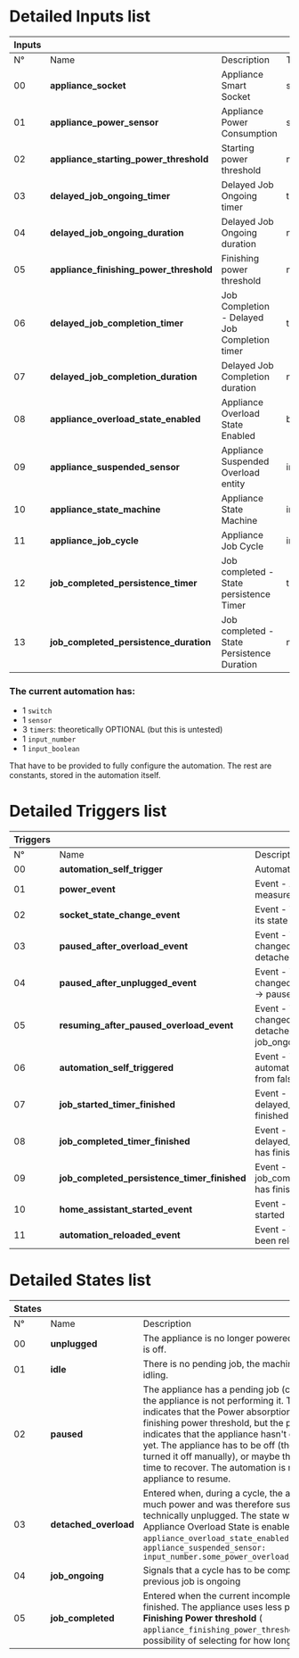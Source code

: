 # Detailed Inputs list

| Inputs | | | | | |
| ------ | --- | ---- | -- | -- | -- |
| N°     | Name | Description | Type | Helper? | Optional / Required |
| 00     | **appliance\_socket** | Appliance Smart Socket | switch. | True | *REQUIRED |
| 01     | **appliance\_power\_sensor** | Appliance Power Consumption | sensor. | True | *REQUIRED |
| 02     | **appliance\_starting\_power\_threshold** | Starting power threshold | number | False | *REQUIRED |
| 03     | **delayed\_job\_ongoing\_timer** | Delayed Job Ongoing timer | timer. | True | OPTIONAL |
| 04     | **delayed\_job\_ongoing\_duration** | Delayed Job Ongoing duration | number | False | OPTIONAL |
| 05     | **appliance\_finishing\_power\_threshold** | Finishing power threshold | number | False | *REQUIRED |
| 06     | **delayed\_job\_completion\_timer** | Job Completion - Delayed Job Completion timer | timer. | True | OPTIONAL |
| 07     | **delayed\_job\_completion\_duration** | Delayed Job Completion duration | number | False | OPTIONAL |
| 08     | **appliance\_overload\_state\_enabled** | Appliance Overload State Enabled | boolean | False | *REQUIRED |
| 09     | **appliance\_suspended\_sensor** | Appliance Suspended Overload entity | input_number. | True |OPTIONAL but *REQUIRED if `appliance_overload_state_enabled: true` |
| 10     | **appliance\_state\_machine** | Appliance State Machine | input_select. | True | *REQUIRED |
| 11     | **appliance\_job\_cycle** | Appliance Job Cycle | input_boolean. | True | *REQUIRED |
| 12     | **job\_completed\_persistence\_timer** | Job completed - State persistence Timer | timer. | True | OPTIONAL |
| 13     | **job\_completed\_persistence\_duration** | Job completed - State Persistence Duration | number | True | OPTIONAL |

### The current automation has:
- 1 `switch`
- 1 `sensor`
- 3 `timer`s: theoretically OPTIONAL (but this is untested)
- 1 `input_number`
- 1 `input_boolean`

That have to be provided to fully configure the automation.
The rest are constants, stored in the automation itself. 



# Detailed Triggers list

| Triggers | | |
| -------- | --- | --- |
| N°       | Name | Description |
| 00       | **automation\_self\_trigger** | Automation Self-triggering entity |
| 01       | **power\_event** | Event - A new power measurement is received |
| 02       | **socket\_state\_change\_event** | Event - The socket had changed its state (ON <-> OFF) |
| 03       | **paused\_after\_overload\_event** | Event - The state machine changed state. From detached\_overload -> paused |
| 04       | **paused\_after\_unplugged\_event** | Event - The state machine changed state. From unplugged -> paused |
| 05       | **resuming\_after\_paused\_overload\_event** | Event - The state machine changed state. From detached\_overload -> job\_ongoing |
| 06       | **automation\_self\_triggered** | Event - The automation\_self\_trigger changed from false  \-> true |
| 07       | **job\_started\_timer\_finished** | Event - delayed\_job\_ongoing\_timer has finished counting |
| 08       | **job\_completed\_timer\_finished** | Event - delayed\_job\_completion\_timer has finished counting |
| 09       | **job\_completed\_persistence\_timer\_finished** | Event - job\_completed\_persistence\_timer has finished counting |
| 10       | **home\_assistant\_started\_event** | Event - Home Assistant has started |
| 11       | **automation\_reloaded\_event** | Event - The automation have been reloaded |

# Detailed States list 

| States | | |
| ------ | --- | --- |
| N°     | Name | Description |
| 00     | **unplugged** | The appliance is no longer powered. The smart socket is off.  |
| 01     | **idle** | There is no pending job, the machine is powered but idling. |
| 02     | **paused** | The appliance has a pending job (cycle still on) but the appliance is not performing it. The state also indicates that the Power absorption is lower than the finishing power threshold, but the previous state indicates that the appliance hasn't completed its job yet. The appliance has to be off (the user may have turned it off manually), or maybe the job needs some time to recover. The automation is now waiting for the appliance to resume. |
| 03     | **detached_overload** | Entered when, during a cycle, the appliance used too much power and was therefore suspended. It is also technically unplugged. The state works only if Appliance Overload State is enabled `appliance_overload_state_enabled: true` and `appliance_suspended_sensor: input_number.some_power_overload_sensor_is_present`  |
| 04     | **job_ongoing** | Signals that a cycle has to be complete and a new or a previous job is ongoing |
| 05     | **job_completed** | Entered when the current incomplete job cycle is finished. The appliance uses less power than the **Finishing Power threshold** ( `appliance_finishing_power_threshold`) (with the possibility of selecting for how long). |
